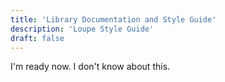 ```yaml
---
title: 'Library Documentation and Style Guide'
description: 'Loupe Style Guide'
draft: false
---
```


I'm ready now. I don't know about this.
